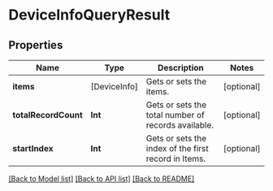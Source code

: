 # DeviceInfoQueryResult

## Properties
Name | Type | Description | Notes
------------ | ------------- | ------------- | -------------
**items** | [DeviceInfo] | Gets or sets the items. | [optional] 
**totalRecordCount** | **Int** | Gets or sets the total number of records available. | [optional] 
**startIndex** | **Int** | Gets or sets the index of the first record in Items. | [optional] 

[[Back to Model list]](../README.md#documentation-for-models) [[Back to API list]](../README.md#documentation-for-api-endpoints) [[Back to README]](../README.md)


